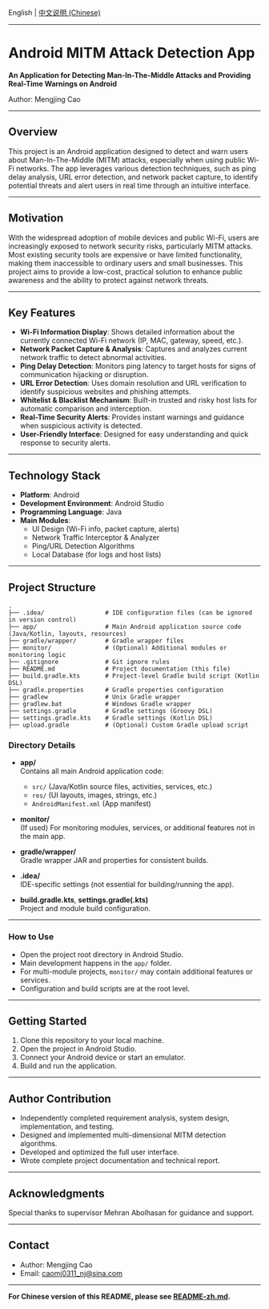 English | [中文说明 (Chinese)](README-zh.md)

---

# Android MITM Attack Detection App

**An Application for Detecting Man-In-The-Middle Attacks and Providing Real-Time Warnings on Android**

Author: Mengjing Cao

---

## Overview

This project is an Android application designed to detect and warn users about Man-In-The-Middle (MITM) attacks, especially when using public Wi-Fi networks. The app leverages various detection techniques, such as ping delay analysis, URL error detection, and network packet capture, to identify potential threats and alert users in real time through an intuitive interface.

---

## Motivation

With the widespread adoption of mobile devices and public Wi-Fi, users are increasingly exposed to network security risks, particularly MITM attacks. Most existing security tools are expensive or have limited functionality, making them inaccessible to ordinary users and small businesses. This project aims to provide a low-cost, practical solution to enhance public awareness and the ability to protect against network threats.

---

## Key Features

- **Wi-Fi Information Display**: Shows detailed information about the currently connected Wi-Fi network (IP, MAC, gateway, speed, etc.).
- **Network Packet Capture & Analysis**: Captures and analyzes current network traffic to detect abnormal activities.
- **Ping Delay Detection**: Monitors ping latency to target hosts for signs of communication hijacking or disruption.
- **URL Error Detection**: Uses domain resolution and URL verification to identify suspicious websites and phishing attempts.
- **Whitelist & Blacklist Mechanism**: Built-in trusted and risky host lists for automatic comparison and interception.
- **Real-Time Security Alerts**: Provides instant warnings and guidance when suspicious activity is detected.
- **User-Friendly Interface**: Designed for easy understanding and quick response to security alerts.

---

## Technology Stack

- **Platform**: Android
- **Development Environment**: Android Studio
- **Programming Language**: Java
- **Main Modules**:
  - UI Design (Wi-Fi info, packet capture, alerts)
  - Network Traffic Interceptor & Analyzer
  - Ping/URL Detection Algorithms
  - Local Database (for logs and host lists)

---

## Project Structure

```
.
├── .idea/                 # IDE configuration files (can be ignored in version control)
├── app/                   # Main Android application source code (Java/Kotlin, layouts, resources)
├── gradle/wrapper/        # Gradle wrapper files
├── monitor/               # (Optional) Additional modules or monitoring logic
├── .gitignore             # Git ignore rules
├── README.md              # Project documentation (this file)
├── build.gradle.kts       # Project-level Gradle build script (Kotlin DSL)
├── gradle.properties      # Gradle properties configuration
├── gradlew                # Unix Gradle wrapper
├── gradlew.bat            # Windows Gradle wrapper
├── settings.gradle        # Gradle settings (Groovy DSL)
├── settings.gradle.kts    # Gradle settings (Kotlin DSL)
├── upload.gradle          # (Optional) Custom Gradle upload script
```

### Directory Details

- **app/**  
  Contains all main Android application code:
  - `src/` (Java/Kotlin source files, activities, services, etc.)
  - `res/` (UI layouts, images, strings, etc.)
  - `AndroidManifest.xml` (App manifest)

- **monitor/**  
  (If used) For monitoring modules, services, or additional features not in the main app.

- **gradle/wrapper/**  
  Gradle wrapper JAR and properties for consistent builds.

- **.idea/**  
  IDE-specific settings (not essential for building/running the app).

- **build.gradle.kts**, **settings.gradle(.kts)**  
  Project and module build configuration.

---

### How to Use

- Open the project root directory in Android Studio.
- Main development happens in the `app/` folder.
- For multi-module projects, `monitor/` may contain additional features or services.
- Configuration and build scripts are at the root level.

---

## Getting Started

1. Clone this repository to your local machine.
2. Open the project in Android Studio.
3. Connect your Android device or start an emulator.
4. Build and run the application.

---

## Author Contribution

- Independently completed requirement analysis, system design, implementation, and testing.
- Designed and implemented multi-dimensional MITM detection algorithms.
- Developed and optimized the full user interface.
- Wrote complete project documentation and technical report.

---

## Acknowledgments

Special thanks to supervisor Mehran Abolhasan for guidance and support.

---

## Contact

- Author: Mengjing Cao
- Email: caomj0311_nj@sina.com

---

**For Chinese version of this README, please see [README-zh.md](README-zh.md).**
